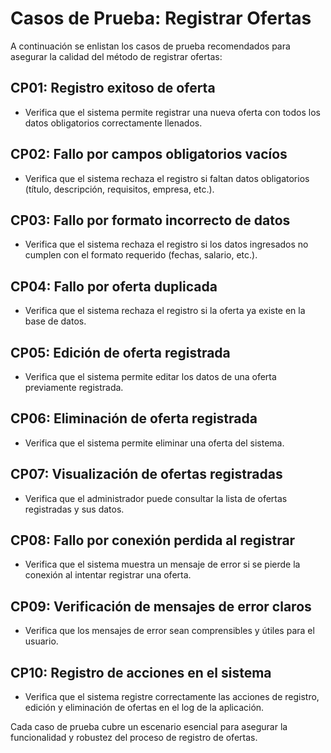 # Casos de Prueba: Registrar Ofertas

A continuación se enlistan los casos de prueba recomendados para asegurar la calidad del método de registrar ofertas:

## CP01: Registro exitoso de oferta
- Verifica que el sistema permite registrar una nueva oferta con todos los datos obligatorios correctamente llenados.

## CP02: Fallo por campos obligatorios vacíos
- Verifica que el sistema rechaza el registro si faltan datos obligatorios (título, descripción, requisitos, empresa, etc.).

## CP03: Fallo por formato incorrecto de datos
- Verifica que el sistema rechaza el registro si los datos ingresados no cumplen con el formato requerido (fechas, salario, etc.).

## CP04: Fallo por oferta duplicada
- Verifica que el sistema rechaza el registro si la oferta ya existe en la base de datos.

## CP05: Edición de oferta registrada
- Verifica que el sistema permite editar los datos de una oferta previamente registrada.

## CP06: Eliminación de oferta registrada
- Verifica que el sistema permite eliminar una oferta del sistema.

## CP07: Visualización de ofertas registradas
- Verifica que el administrador puede consultar la lista de ofertas registradas y sus datos.

## CP08: Fallo por conexión perdida al registrar
- Verifica que el sistema muestra un mensaje de error si se pierde la conexión al intentar registrar una oferta.

## CP09: Verificación de mensajes de error claros
- Verifica que los mensajes de error sean comprensibles y útiles para el usuario.

## CP10: Registro de acciones en el sistema
- Verifica que el sistema registre correctamente las acciones de registro, edición y eliminación de ofertas en el log de la aplicación.

Cada caso de prueba cubre un escenario esencial para asegurar la funcionalidad y robustez del proceso de registro de ofertas.
